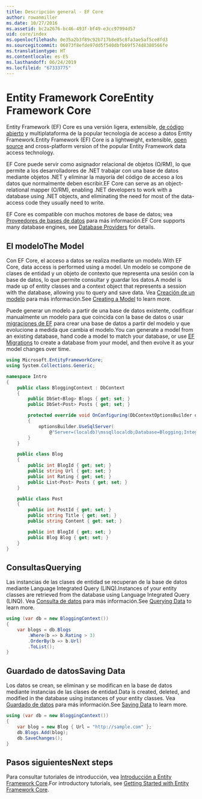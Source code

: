 ```yaml
---
title: Descripción general - EF Core
author: rowanmiller
ms.date: 10/27/2016
ms.assetid: bc2a2676-bc46-493f-bf49-e3cc97994d57
uid: core/index
ms.openlocfilehash: 0e35a2b3f89c92b717b8e05c8fa3ae5af5ce8fd3
ms.sourcegitcommit: 06073f8efde97dd5f540dbfb69f574d8380566fe
ms.translationtype: HT
ms.contentlocale: es-ES
ms.lasthandoff: 06/24/2019
ms.locfileid: "67333775"
---
```

# <a name="entity-framework-core"></a><span data-ttu-id="44f6d-102">Entity Framework Core</span><span class="sxs-lookup"><span data-stu-id="44f6d-102">Entity Framework Core</span></span>

<span data-ttu-id="44f6d-103">Entity Framework (EF) Core es una versión ligera, extensible, [de código abierto](https://github.com/aspnet/EntityFrameworkCore) y multiplataforma de la popular tecnología de acceso a datos Entity Framework.</span><span class="sxs-lookup"><span data-stu-id="44f6d-103">Entity Framework (EF) Core is a lightweight, extensible, [open source](https://github.com/aspnet/EntityFrameworkCore) and cross-platform version of the popular Entity Framework data access technology.</span></span>

<span data-ttu-id="44f6d-104">EF Core puede servir como asignador relacional de objetos (O/RM), lo que permite a los desarrolladores de .NET trabajar con una base de datos mediante objetos .NET y eliminar la mayoría del código de acceso a los datos que normalmente deben escribir.</span><span class="sxs-lookup"><span data-stu-id="44f6d-104">EF Core can serve as an object-relational mapper (O/RM), enabling .NET developers to work with a database using .NET objects, and eliminating the need for most of the data-access code they usually need to write.</span></span>

<span data-ttu-id="44f6d-105">EF Core es compatible con muchos motores de base de datos; vea [Proveedores de bases de datos](providers/index.md) para más información.</span><span class="sxs-lookup"><span data-stu-id="44f6d-105">EF Core supports many database engines, see [Database Providers](providers/index.md) for details.</span></span>

## <a name="the-model"></a><span data-ttu-id="44f6d-106">El modelo</span><span class="sxs-lookup"><span data-stu-id="44f6d-106">The Model</span></span>

<span data-ttu-id="44f6d-107">Con EF Core, el acceso a datos se realiza mediante un modelo.</span><span class="sxs-lookup"><span data-stu-id="44f6d-107">With EF Core, data access is performed using a model.</span></span> <span data-ttu-id="44f6d-108">Un modelo se compone de clases de entidad y un objeto de contexto que representa una sesión con la base de datos, lo que permite consultar y guardar los datos.</span><span class="sxs-lookup"><span data-stu-id="44f6d-108">A model is made up of entity classes and a context object that represents a session with the database, allowing you to query and save data.</span></span> <span data-ttu-id="44f6d-109">Vea [Creación de un modelo](modeling/index.md) para más información.</span><span class="sxs-lookup"><span data-stu-id="44f6d-109">See [Creating a Model](modeling/index.md) to learn more.</span></span>

<span data-ttu-id="44f6d-110">Puede generar un modelo a partir de una base de datos existente, codificar manualmente un modelo para que coincida con la base de datos o usar [migraciones de EF](managing-schemas/migrations/index.md) para crear una base de datos a partir del modelo y que evolucione a medida que cambia el modelo.</span><span class="sxs-lookup"><span data-stu-id="44f6d-110">You can generate a model from an existing database, hand code a model to match your database, or use [EF Migrations](managing-schemas/migrations/index.md) to create a database from your model, and then evolve it as your model changes over time.</span></span>

``` csharp
using Microsoft.EntityFrameworkCore;
using System.Collections.Generic;

namespace Intro
{
    public class BloggingContext : DbContext
    {
        public DbSet<Blog> Blogs { get; set; }
        public DbSet<Post> Posts { get; set; }

        protected override void OnConfiguring(DbContextOptionsBuilder optionsBuilder)
        {
            optionsBuilder.UseSqlServer(
                @"Server=(localdb)\mssqllocaldb;Database=Blogging;Integrated Security=True");
        }
    }

    public class Blog
    {
        public int BlogId { get; set; }
        public string Url { get; set; }
        public int Rating { get; set; }
        public List<Post> Posts { get; set; }
    }

    public class Post
    {
        public int PostId { get; set; }
        public string Title { get; set; }
        public string Content { get; set; }

        public int BlogId { get; set; }
        public Blog Blog { get; set; }
    }
}
```

## <a name="querying"></a><span data-ttu-id="44f6d-111">Consultas</span><span class="sxs-lookup"><span data-stu-id="44f6d-111">Querying</span></span>

<span data-ttu-id="44f6d-112">Las instancias de las clases de entidad se recuperan de la base de datos mediante Language Integrated Query (LINQ).</span><span class="sxs-lookup"><span data-stu-id="44f6d-112">Instances of your entity classes are retrieved from the database using Language Integrated Query (LINQ).</span></span> <span data-ttu-id="44f6d-113">Vea [Consulta de datos](querying/index.md) para más información.</span><span class="sxs-lookup"><span data-stu-id="44f6d-113">See [Querying Data](querying/index.md) to learn more.</span></span>

``` csharp
using (var db = new BloggingContext())
{
    var blogs = db.Blogs
        .Where(b => b.Rating > 3)
        .OrderBy(b => b.Url)
        .ToList();
}
```

## <a name="saving-data"></a><span data-ttu-id="44f6d-114">Guardado de datos</span><span class="sxs-lookup"><span data-stu-id="44f6d-114">Saving Data</span></span>

<span data-ttu-id="44f6d-115">Los datos se crean, se eliminan y se modifican en la base de datos mediante instancias de las clases de entidad.</span><span class="sxs-lookup"><span data-stu-id="44f6d-115">Data is created, deleted, and modified in the database using instances of your entity classes.</span></span> <span data-ttu-id="44f6d-116">Vea [Guardado de datos](saving/index.md) para más información.</span><span class="sxs-lookup"><span data-stu-id="44f6d-116">See [Saving Data](saving/index.md) to learn more.</span></span>

``` csharp
using (var db = new BloggingContext())
{
    var blog = new Blog { Url = "http://sample.com" };
    db.Blogs.Add(blog);
    db.SaveChanges();
}
```

## <a name="next-steps"></a><span data-ttu-id="44f6d-117">Pasos siguientes</span><span class="sxs-lookup"><span data-stu-id="44f6d-117">Next steps</span></span>

<span data-ttu-id="44f6d-118">Para consultar tutoriales de introducción, vea [Introducción a Entity Framework Core](get-started/index.md).</span><span class="sxs-lookup"><span data-stu-id="44f6d-118">For introductory tutorials, see [Getting Started with Entity Framework Core](get-started/index.md).</span></span>

